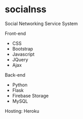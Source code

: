 # socialnss
Social Networking Service System

Front-end
- CSS
- Bootstrap
- Javascript
- JQuery
- Ajax

Back-end
- Python
- Flask
- Firebase Storage
- MySQL

Hosting: Heroku
